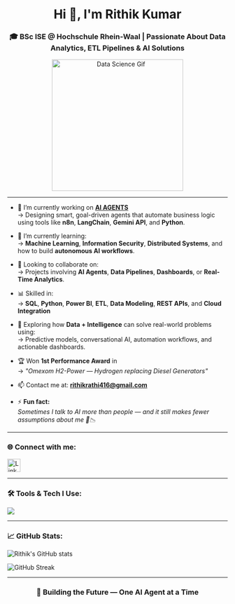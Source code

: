 <h1 align="center">Hi 👋, I'm Rithik Kumar</h1>
<h3 align="center">🎓 BSc ISE @ Hochschule Rhein-Waal | Passionate About Data Analytics, ETL Pipelines & AI Solutions</h3>

<p align="center">
  <img src="https://media.giphy.com/media/qgQUggAC3Pfv687qPC/giphy.gif" width="300" alt="Data Science Gif">
</p>

---

- 🔭 I’m currently working on [**AI AGENTS**](https://github.com/rithikrathii/AI-Automation-With-Smart-Workflows-)  
  → Designing smart, goal-driven agents that automate business logic using tools like **n8n**, **LangChain**, **Gemini API**, and **Python**.

- 🌱 I’m currently learning:  
  → **Machine Learning**, **Information Security**, **Distributed Systems**, and how to build **autonomous AI workflows**.

- 👯 Looking to collaborate on:  
  → Projects involving **AI Agents**, **Data Pipelines**, **Dashboards**, or **Real-Time Analytics**.

- 📊 Skilled in:  
  → **SQL**, **Python**, **Power BI**, **ETL**, **Data Modeling**, **REST APIs**, and **Cloud Integration**

- 🧠 Exploring how **Data + Intelligence** can solve real-world problems using:  
  → Predictive models, conversational AI, automation workflows, and actionable dashboards.

- 🏆 Won **1st Performance Award** in  
  → *"Omexom H2-Power — Hydrogen replacing Diesel Generators"*

- 📫 Contact me at: **rithikrathi416@gmail.com**

- ⚡ **Fun fact:**  
  *Sometimes I talk to AI more than people — and it still makes fewer assumptions about me 🤖📉*

---

<h3 align="left">🌐 Connect with me:</h3>
<p align="left">
  <a href="https://linkedin.com/in/rithik12/" target="blank">
    <img align="center" src="https://skillicons.dev/icons?i=linkedin" alt="LinkedIn" height="30" />
  </a>
</p>

---

<h3 align="left">🛠️ Tools & Tech I Use:</h3>
<p align="left">
  <img src="https://skillicons.dev/icons?i=python,sql,pandas,powerbi,scikit-learn,tensorflow,react,js,docker,aws,vscode,git,github" />
</p>

---

<h3 align="left">📈 GitHub Stats:</h3>
<p align="left">
  <img src="https://github-readme-stats.vercel.app/api?username=rithikrathii&show_icons=true&theme=tokyonight" alt="Rithik's GitHub stats" />
</p>
<p align="left">
  <img src="https://github-readme-streak-stats.herokuapp.com/?user=rithikrathii&theme=tokyonight" alt="GitHub Streak" />
</p>

---

<h3 align="center">🤖 Building the Future — One AI Agent at a Time</h3>
